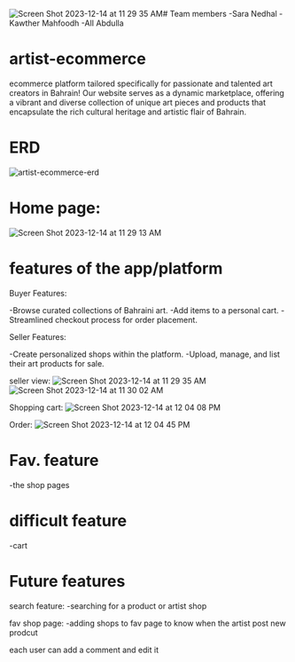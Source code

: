 ![Screen Shot 2023-12-14 at 11 29 35 AM](https://github.com/SaraNedhal/artist-ecommerce/assets/100535445/6f01c4f5-a5ed-46cb-9721-dacba8b6dcf8)# Team members 
-Sara Nedhal
-Kawther Mahfoodh
-AlI Abdulla


# artist-ecommerce
ecommerce platform tailored specifically for passionate and talented art creators in Bahrain! Our website serves as a dynamic marketplace, offering a vibrant and diverse collection of unique art pieces and products that encapsulate the rich cultural heritage and artistic flair of Bahrain.

# ERD
![artist-ecommerce-erd](https://github.com/SaraNedhal/artist-ecommerce/assets/100535445/0428faca-ea39-469b-84d1-072bcc7cba11)

# Home page:
![Screen Shot 2023-12-14 at 11 29 13 AM](https://github.com/SaraNedhal/artist-ecommerce/assets/100535445/e25bd036-46c1-474e-a923-39040b7401eb)

# features of the app/platform 
Buyer Features:

-Browse curated collections of Bahraini art.
-Add items to a personal cart.
-Streamlined checkout process for order placement.


Seller Features:

-Create personalized shops within the platform.
-Upload, manage, and list their art products for sale.

seller view:
![Screen Shot 2023-12-14 at 11 29 35 AM](https://github.com/SaraNedhal/artist-ecommerce/assets/100535445/0bb6009c-7e6b-4252-861a-779488540a09)
![Screen Shot 2023-12-14 at 11 30 02 AM](https://github.com/SaraNedhal/artist-ecommerce/assets/100535445/ee8ed876-5148-4068-b898-434dae929780)


Shopping cart:
![Screen Shot 2023-12-14 at 12 04 08 PM](https://github.com/SaraNedhal/artist-ecommerce/assets/100535445/2bc634f3-eba6-46d6-9889-d1dcb99b48d4)

Order:
![Screen Shot 2023-12-14 at 12 04 45 PM](https://github.com/SaraNedhal/artist-ecommerce/assets/100535445/da371cba-0ec7-46f2-9e7c-5305f1cd877c)


# Fav. feature 
-the shop pages  
# difficult feature

-cart 

# Future features

search feature: 
-searching for a product or artist shop 

fav shop page:
-adding shops to fav page to know when the artist post new prodcut 

each user can add a comment and edit it

